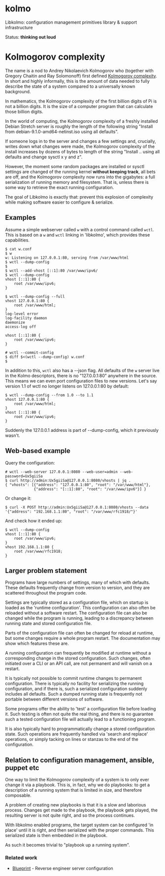 # kolmo
Libkolmo: configuration management primitives library &amp; support infrastructure

Status: **thinking out loud**

# Kolmogorov complexity
The name is a nod to Andrey Nikolaevich Kolmogorov who (together with
Gregory Chaitin and Ray Solomonoff) first defined [Kolmogorov complexity](https://en.wikipedia.org/wiki/Kolmogorov_complexity). In
short and highly informally, this is the amount of data needed to fully describe
the state of a system compared to a universally known background.

In mathematics, the Kolmogorov complexity of the first billion digits of Pi
is not a billion digits. It is the size of a computer program that can
calculate those billion digits.

In the world of computing, the Kolmogorov complexity of a freshly installed
Debian Stretch server is roughly the length of the following string "Install
from debian-9.1.0-amd64-netinst.iso using all defaults".

If someone logs in to the server and changes a few settings and, crucially,
writes down what changes were made, the Kolmogorov complexity of the install
increases by dozens of bytes to length of the string "Install .. using all
defaults and change sysctl x y and z".

However, the moment some random packages are installed or sysctl settings
are changed of the running kernel **without keeping track**, all bets are off, and
the Kolmogorov complexity now runs into the gigabytes: a full serialization of 
running memory and filesystem. That is, unless there is some way to retrieve the
exact running configuration.

The goal of Libkolmo is exactly that: prevent this explosion of complexity
while making software easier to configure & serialize.

## Examples
Assume a simple webserver called `w` with a control command called `wctl`.
This is based on a `w` and `wctl` linking in 'libkolmo', which provides 
these capabilities.

```
$ cat w.conf
$ w
w: Listening on 127.0.0.1:80, serving from /var/www/html
$ wctl --dump-config
$
$ wctl --add-vhost [::1]:80 /var/www/ipv6/
$ wctl --dump-config
vhost [::1]:80 {
	root /var/www/ipv6;
}

$ wctl --dump-config --full
vhost 127.0.0.1:80 {
	root /var/www/html;
}
log-level error
log-facility daemon
daemonize
access-log off

vhost [::1]:80 {
	root /var/www/ipv6;
}

# wctl --commit-config
$ diff $<(wctl --dump-config) w.conf
$
```

In addition to this, `wctl` also has a --json flag. All defaults of the `w`
server live in the Kolmo descriptors, there is no "127.0.0.1:80" anywhere in
the source. This means we can even port configuration files to new versions.
Let's say version 1.1 of wctl no longer listens on 127.0.0.1:80 by default:

```
$ wctl --dump-config --from 1.0 --to 1.1
vhost 127.0.0.1:80 {
	root /var/www/html;
}
vhost [::1]:80 {
	root /var/www/ipv6;
}
```
Suddenly the 127.0.0.1 address is part of --dump-config, which it previously
wasn't.

## Web-based example
Query the configuration:
```
# wctl --web-server 127.0.0.1:8080 --web-user=admin --web-password=Ux5giiSa
$ curl http://admin:Ux5giiSa@127.0.0.1:8080/vhosts | jq .
{ "vhosts": [{"address": "127.0.0.1:80", "root": "/var/www/html"},
             {"address": "[::1]:80", "root": "/var/www/ipv6"}] } 
```
Or change it:
```
$ curl -X POST http://admin:Ux5giiSa@127.0.0.1:8080/vhosts --data '{"address": "192.168.1.1:80", "root": "/var/www/rfc1918/"}'
```
And check how it ended up:
```
$ wctl --dump-config
vhost [::1]:80 {
	root /var/www/ipv6;
}
vhost 192.168.1.1:80 {
	root /var/www/rfc1918;
}
```

## Larger problem statement
Programs have large numbers of settings, many of which with defaults. These
defaults frequently change from version to version, and they are scattered
throughout the program code.

Settings are typically stored as a configuration file, which on startup is
loaded as the 'runtime configuration'. This configuration can also often be
reloaded without a software restart. The configuration file can also be
changed while the program is running, leading to a discrepancy between
running state and stored configuration file.

Parts of the configuration file can often be changed for reload at runtime,
but some changes require a whole program restart. The documentation may show
which features these are.

A running configuration can frequently be modified at runtime
without a corresponding change in the stored configuration. Such changes,
often initiated over a CLI or an API call, are not permanent and will vanish
on a restart.

It is typically not possible to commit runtime changes to permanent
configuration.  There is typically no facility for serializing the running
configuration, and if there is, such a serialized configuration suddenly
includes all defaults.  Such a dumped running state is frequently not
portable between different versions of software.

Some programs offer the ability to 'test' a configuration file before
loading it. Such testing is often not quite the real thing, and there is no
guarantee such a tested configuration file will actually lead to a
functioning program.

It is also typically hard to programmatically change a stored configuration
state. Such operations are frequently handled via 'search and replace'
operations, or simply tacking on lines or stanzas to the end of the
configuration.

## Relation to configuration management, ansible, puppet etc
One way to limit the Kolmogorov complexity of a system is to only ever change it via a playbook.
This is, in fact, why we do playbooks: to get a description of a running system that is limited in
size, and therefore composable.

A problem of creating new playbooks is that it is a slow and laborious process. Changes get made to the playbook,
the playbook gets played, the resulting server is not quite right, and so the process continues.

With libkolmo enabled programs, the target system can be configured 'in place' until it is right, and then 
serialized with the proper commands. This serialized state is then embedded in the playbook.

As such it becomes trivial to "playbook up a running system".

### Related work

 * [Blueprint](https://github.com/devstructure/blueprint) - Reverse engineer server configuration
